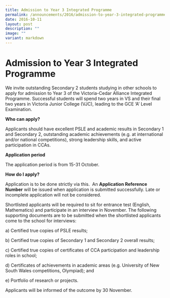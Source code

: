 ```yaml
---
title: Admission to Year 3 Integrated Programme
permalink: /announcements/2016/admission-to-year-3-integrated-programme/
date: 2016-10-11
layout: post
description: ""
image: ""
variant: markdown
---
```

# **Admission to Year 3 Integrated Programme**


We invite outstanding Secondary 2 students studying in other schools to apply for admission to Year 3 of the Victoria-Cedar Alliance Integrated Programme. Successful students will spend two years in VS and their final two years in Victoria Junior College (VJC), leading to the GCE ‘A’ Level Examination.

**Who can apply?**

Applicants should have excellent PSLE and academic results in Secondary 1 and Secondary 2, outstanding academic achievements (e.g. at international and/or national competitions), strong leadership skills, and active participation in CCAs.

**Application period**

The application period is from 15-31 October.

**How do I apply?**

Application is to be done strictly via this.  An **Application Reference Number** will be issued when application is submitted successfully. Late or incomplete application will not be considered.

Shortlisted applicants will be required to sit for entrance test (English, Mathematics) and participate in an interview in November. The following supporting documents are to be submitted when the shortlisted applicants come to the school for interviews:

a) Certified true copies of PSLE results;

b) Certified true copies of Secondary 1 and Secondary 2 overall results;

c) Certified true copies of certificates of CCA participation and leadership roles in school;

d) Certificates of achievements in academic areas (e.g. University of New South Wales competitions, Olympiad); and

e) Portfolio of research or projects.

Applicants will be informed of the outcome by 30 November.
